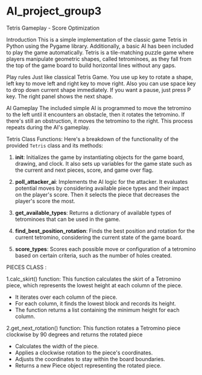 # AI_project_group3
Tetris Gameplay - Score Optimization

Introduction
This is a simple implementation of the classic game Tetris in Python using the Pygame library. Additionally, a basic AI has been included to play the game automatically. Tetris is a tile-matching puzzle game where players manipulate geometric shapes, called tetrominoes, as they fall from the top of the game board to build horizontal lines without any gaps.

Play rules
Just like classical Tetris Game. You use up key to rotate a shape, left key to move left and right key to move right. Also you can use space key to drop down current shape immediately. If you want a pause, just press P key. The right panel shows the next shape.

AI Gameplay
The included simple AI is programmed to move the tetromino to the left until it encounters an obstacle, then it rotates the tetromino. If there's still an obstruction, it moves the tetromino to the right. This process repeats during the AI's gameplay.

Tetris Class Functions:
Here's a breakdown of the functionality of the provided `Tetris` class and its methods:

1. **__init__**: Initializes the game by instantiating objects for the game board, drawing, and clock. It also sets up variables for the game state such as the current and next pieces, score, and game over flag.

2. **poll_attacker_ai**: Implements the AI logic for the attacker. It evaluates potential moves by considering available piece types and their impact on the player's score. Then it selects the piece that decreases the player's score the most.

3. **get_available_types**: Returns a dictionary of available types of tetrominoes that can be used in the game.

4. **find_best_position_rotation**: Finds the best position and rotation for the current tetromino, considering the current state of the game board.

5. **score_types**: Scores each possible move or configuration of a tetromino based on certain criteria, such as the number of holes created.

PIECES CLASS :

1.calc_skirt() function:
This function calculates the skirt of a Tetromino piece, which represents the lowest height at each column of the piece.
- It iterates over each column of the piece.
- For each column, it finds the lowest block and records its height.
- The function returns a list containing the minimum height for each column.

2.get_next_rotation() function:
This function rotates a Tetromino piece clockwise by 90 degrees and returns the rotated piece
- Calculates the width of the piece.
- Applies a clockwise rotation to the piece's coordinates.
- Adjusts the coordinates to stay within the board boundaries.
- Returns a new Piece object representing the rotated piece.


